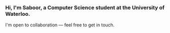 <h3> Hi, I'm Saboor, a Computer Science student at the University of Waterloo.  </h3>
<p> I'm open to collaboration — feel free to get in touch. </p>
